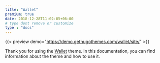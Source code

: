 ```yaml
---
title: "Wallet"
premium: true
date: 2018-12-28T11:02:05+06:00 
# type dont remove or customize
type : "docs"
---
```


{{< preview demo="https://demo.gethugothemes.com/wallet/site/" >}}

Thank you for using the [Wallet](https://gethugothemes.com/products/wallet/) theme. In this documentation, you can find information about the theme and how to use it.